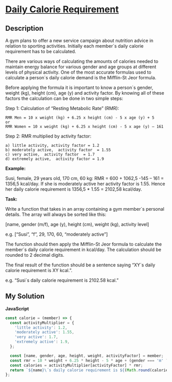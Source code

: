 # [Daily Calorie Requirement](https://www.codewars.com/kata/5a088d8e80171fcd8800006b)

## Description

A gym plans to offer a new service campaign about nutrition advice in relation to sporting activities. Initially each member´s daily calorie requirement has to be calculated.

There are various ways of calculating the amounts of calories needed to maintain energy balance for various gender and age groups at different levels of physical activity. One of the most accurate formulas used to calculate a person´s daily calorie demand is the Mifflin-St Jeor formula.

Before applying the formula it is important to know a person´s gender, weight (kg), height (cm), age (y) and activity factor. By knowing all of these factors the calculation can be done in two simple steps:

Step 1: Calculation of “Resting Metabolic Rate” (RMR):

```
RMR Men = 10 x weight (kg) + 6.25 x height (cm) - 5 x age (y) + 5
or
RMR Women = 10 x weight (kg) + 6.25 x height (cm) - 5 x age (y) – 161
```

Step 2: RMR multiplied by activity factor:

```
a) little activity, activity factor = 1.2
b) moderately active,  activity factor  = 1.55
c) very active,  activity factor  = 1.7
d) extremely active,  activity factor = 1.9
```

**Example:**

Susi, female, 29 years old, 170 cm, 60 kg: RMR = 600 + 1062,5 -145 – 161 = 1356,5 kcal/day. If she is moderately active her activity factor is 1.55. Hence her daily calorie requirement is 1356,5 \* 1.55 = 2102,58 kcal/day.

**Task:**

Write a function that takes in an array containing a gym member´s personal details. The array will always be sorted like this:

[name, gender (m/f), age (y), height (cm), weight (kg), activity level]

e.g. [“Susi”, “f”, 29, 170, 60, “moderately active”]

The function should then apply the Mifflin-St Jeor formula to calculate the member´s daily calorie requirement in kcal/day. The calculation should be rounded to 2 decimal digits.

The final result of the function should be a sentence saying “XY´s daily calorie requirement is XY kcal.”.

e.g. “Susi´s daily calorie requirement is 2102.58 kcal.”

## My Solution

**JavaScript**

```js
const calorie = (member) => {
  const activityMultiplier = {
    'little activity': 1.2,
    'moderately active': 1.55,
    'very active': 1.7,
    'extremely active': 1.9,
  };

  const [name, gender, age, height, weight, activityFactor] = member;
  const rmr = 10 * weight + 6.25 * height - 5 * age + (gender === 'm' ? 5 : -161);
  const calories = activityMultiplier[activityFactor] * rmr;
  return `${name}\´s daily calorie requirement is ${(Math.round(calories * 100) / 100).toFixed(2)} kcal.`;
};
```
